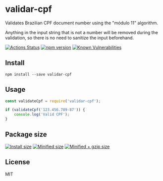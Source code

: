 # validar-cpf

Validates Brazilian CPF document number using the "módulo 11" algorithm.

Anything in the input string that is not a number will be removed during the validation, so there is no need to sanitize the input beforehand.

[![Actions Status](https://github.com/guilhermehn/validar-cpf/workflows/Node%20CI/badge.svg)](https://github.com/guilhermehn/validar-cpf/actions)
[![npm version](https://badge.fury.io/js/validar-cpf.svg)](http://badge.fury.io/js/validar-cpf)
[![Known Vulnerabilities](https://snyk.io/test/github/guilhermehn/validar-cpf/badge.svg)](https://snyk.io/test/github/guilhermehn/validar-cpf)

## Install

`npm install --save validar-cpf`

## Usage

```js
const validateCpf = require('validar-cpf');

if (validateCpf('123.456.789-87')) {
	console.log('Valid CPF');
}
```

## Package size

[![Install size](https://badgen.net/packagephobia/install/validar-cpf)](https://badgen.net/packagephobia/install/validar-cpf)
[![Minified size](https://badgen.net/bundlephobia/min/validar-cpf)](https://badgen.net/bundlephobia/min/validar-cpf)
[![Minified + gzip size](https://badgen.net/bundlephobia/minzip/validar-cpf)](https://badgen.net/bundlephobia/minzip/validar-cpf)

## License

MIT
